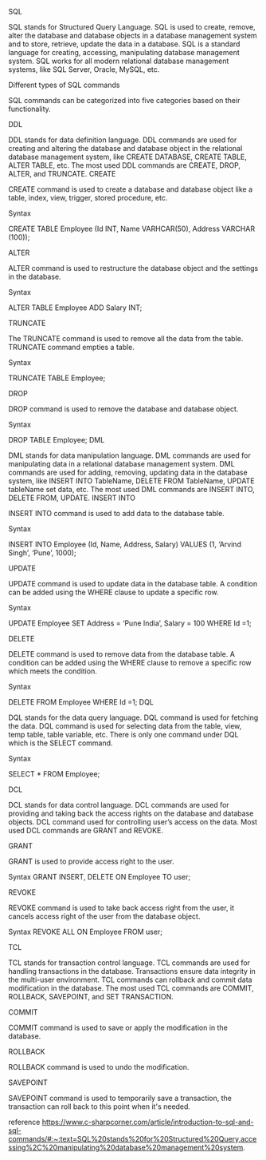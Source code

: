 SQL
 
SQL stands for Structured Query Language. SQL is used to create, remove, alter the database and database objects in a database management system and to store, retrieve, update the data in a database. SQL is a standard language for creating, accessing, manipulating database management system. SQL works for all modern relational database management systems, like SQL Server, Oracle, MySQL, etc.
 
Different types of SQL commands
 
SQL commands can be categorized into five categories based on their functionality.
 
DDL
 
DDL stands for data definition language. DDL commands are used for creating and altering the database and database object in the relational database management system, like CREATE DATABASE, CREATE TABLE, ALTER TABLE, etc. The most used DDL commands are CREATE, DROP, ALTER, and TRUNCATE.
CREATE
 
CREATE command is used to create a database and database object like a table, index, view, trigger, stored procedure, etc.
 
Syntax
 
CREATE TABLE Employee (Id INT, Name VARHCAR(50), Address VARCHAR (100));
 
ALTER
 
ALTER command is used to restructure the database object and the settings in the database.
 
Syntax
 
ALTER TABLE Employee ADD Salary INT;
 
TRUNCATE
 
The TRUNCATE command is used to remove all the data from the table. TRUNCATE command empties a table.
 
Syntax
 
TRUNCATE TABLE Employee;
 
DROP
 
DROP command is used to remove the database and database object.
 
Syntax
 
DROP TABLE Employee;
DML
 
DML stands for data manipulation language. DML commands are used for manipulating data in a relational database management system. DML commands are used for adding, removing, updating data in the database system, like INSERT INTO TableName, DELETE FROM TableName, UPDATE tableName set data, etc. The most used DML commands are INSERT INTO, DELETE FROM, UPDATE.
INSERT INTO
 
INSERT INTO command is used to add data to the database table.
 
Syntax
 
INSERT INTO Employee (Id, Name, Address, Salary) VALUES (1, ‘Arvind Singh’, ‘Pune’, 1000);
 
UPDATE
 
UPDATE command is used to update data in the database table. A condition can be added using the WHERE clause to update a specific row.
 
Syntax
 
UPDATE Employee SET Address = ‘Pune India’, Salary = 100 WHERE Id =1;
 
DELETE
 
DELETE command is used to remove data from the database table. A condition can be added using the WHERE clause to remove a specific row which meets the condition.
 
Syntax
 
DELETE FROM Employee WHERE Id =1;
DQL
 
DQL stands for the data query language. DQL command is used for fetching the data. DQL command is used for selecting data from the table, view, temp table, table variable, etc. There is only one command under DQL which is the SELECT command.
 
Syntax
 
SELECT * FROM Employee;
 
DCL
 
DCL stands for data control language. DCL commands are used for providing and taking back the access rights on the database and database objects. DCL command used for controlling user’s access on the data. Most used DCL commands are GRANT and REVOKE.
 
GRANT
 
GRANT is used to provide access right to the user.
 
Syntax
GRANT INSERT, DELETE ON Employee TO user;
 
REVOKE
 
REVOKE command is used to take back access right from the user, it cancels access right of the user from the database object.
 
Syntax
REVOKE ALL ON Employee FROM user;
 
TCL
 
TCL stands for transaction control language. TCL commands are used for handling transactions in the database. Transactions ensure data integrity in the multi-user environment. TCL commands can rollback and commit data modification in the database. The most used TCL commands are COMMIT, ROLLBACK, SAVEPOINT, and SET TRANSACTION.
 
COMMIT
 
COMMIT command is used to save or apply the modification in the database.
 
ROLLBACK
 
ROLLBACK command is used to undo the modification.
 
SAVEPOINT
 
SAVEPOINT command is used to temporarily save a transaction, the transaction can roll back to this point when it's needed.

reference https://www.c-sharpcorner.com/article/introduction-to-sql-and-sql-commands/#:~:text=SQL%20stands%20for%20Structured%20Query,accessing%2C%20manipulating%20database%20management%20system.
